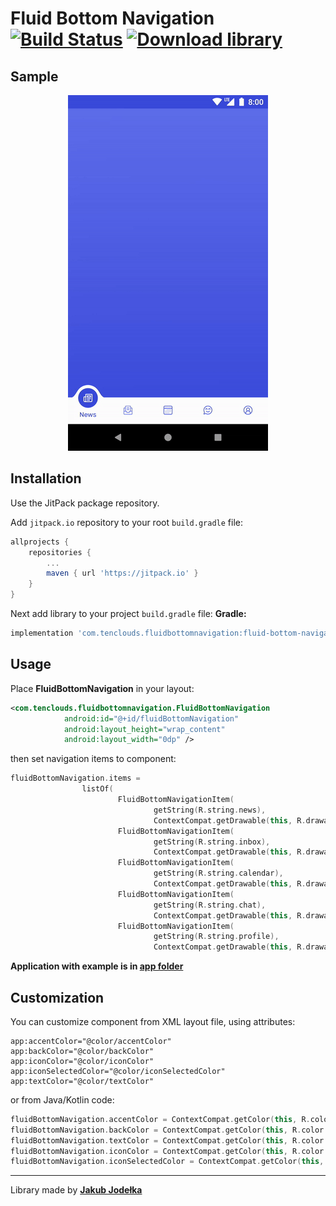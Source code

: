 # Fluid Bottom Navigation  [![Build Status](https://app.bitrise.io/app/339f26db491c854d/status.svg?token=DM799a3_NFuYxusOX-zoKA&branch=master)](https://app.bitrise.io/app/339f26db491c854d)  [![Download library](https://api.bintray.com/packages/10clouds-android/fluidbottomnavigation/fluid-bottom-navigation/images/download.svg)](https://bintray.com/10clouds-android/fluidbottomnavigation/fluid-bottom-navigation)



## Sample
<p align="center">
  <img src="static/sample.gif" alt="Sample Fluid Bottom Navigation"/>
</p>


## Installation
Use the JitPack package repository.

Add `jitpack.io` repository to your root `build.gradle` file:
```groovy
allprojects {
    repositories {
        ...
        maven { url 'https://jitpack.io' }
    }
}
```

Next add library to your project `build.gradle` file:
**Gradle:**
```groovy
implementation 'com.tenclouds.fluidbottomnavigation:fluid-bottom-navigation:{last_release_version}'
```

## Usage
Place **FluidBottomNavigation** in your layout:
```xml
<com.tenclouds.fluidbottomnavigation.FluidBottomNavigation
            android:id="@+id/fluidBottomNavigation"
            android:layout_height="wrap_content"
            android:layout_width="0dp" />
```
then set navigation items to component:
```kotlin
fluidBottomNavigation.items =
                listOf(
                        FluidBottomNavigationItem(
                                getString(R.string.news),
                                ContextCompat.getDrawable(this, R.drawable.ic_news)),
                        FluidBottomNavigationItem(
                                getString(R.string.inbox),
                                ContextCompat.getDrawable(this, R.drawable.ic_inbox)),
                        FluidBottomNavigationItem(
                                getString(R.string.calendar),
                                ContextCompat.getDrawable(this, R.drawable.ic_calendar)),
                        FluidBottomNavigationItem(
                                getString(R.string.chat),
                                ContextCompat.getDrawable(this, R.drawable.ic_chat)),
                        FluidBottomNavigationItem(
                                getString(R.string.profile),
                                ContextCompat.getDrawable(this, R.drawable.ic_profile)))
```
**Application with example is in [app folder](https://github.com/10clouds/FluidBottomNavigation-android/tree/master/app)**

## Customization
You can customize component from XML layout file, using attributes: 
```
app:accentColor="@color/accentColor"
app:backColor="@color/backColor"
app:iconColor="@color/iconColor"
app:iconSelectedColor="@color/iconSelectedColor"
app:textColor="@color/textColor"
```
or from Java/Kotlin code:
```kotlin 
fluidBottomNavigation.accentColor = ContextCompat.getColor(this, R.color.accentColor)
fluidBottomNavigation.backColor = ContextCompat.getColor(this, R.color.backColor)
fluidBottomNavigation.textColor = ContextCompat.getColor(this, R.color.textColor)
fluidBottomNavigation.iconColor = ContextCompat.getColor(this, R.color.iconColor)
fluidBottomNavigation.iconSelectedColor = ContextCompat.getColor(this, R.color.iconSelectedColor)
```

---
Library made by **[Jakub Jodełka](https://github.com/jakubjodelka)**